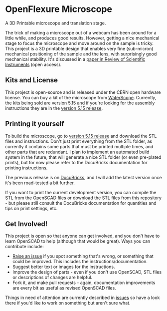 # OpenFlexure Microscope
A 3D Printable microscope and translation stage. 

The trick of making a microscope out of a webcam has been around for a little while, and produces good results.  However, getting a nice mechanical stage to focus the microscope and move around on the sample is tricky.  This project is a 3D printable design that enables very fine (sub-micron) mechanical positioning of the sample and the lens, with surprisingly good mechanical stability.  It's discussed in a [paper in Review of Scientific Instruments](http://dx.doi.org/10.1063/1.4941068) (open access).

## Kits and License
This project is open-source and is released under the CERN open hardware license.  You can buy a kit of the microscope from [WaterScope](http://www.waterscope.org/).  Currently, the kits being sold are version 5.15 and if you're looking for the assembly instructions they are in the [version 5.15 release](https://github.com/rwb27/openflexure_microscope/releases/tag/v5.15.1-rc0).

## Printing it yourself
To build the microscope, go to [version 5.15 release](https://github.com/rwb27/openflexure_microscope/releases/tag/v5.15.1-rc0) and
download the STL files and instructions.  Don't just print everything from the STL folder,
as currently it contains some parts that must be printed multiple times, and other parts
that are redundant.  I plan to implement an automated build system in the future, that will
generate a nice STL folder (or even pre-plated prints), but for now please refer to 
the DocuBricks documentation for printing instructions.

The previous release is on [DocuBricks](http://docubricks.com/projects/openflexure-microscope), and I will add the latest version once it's been road-tested a bit further. 

If you want to print the current development version, you can compile the STL from the 
OpenSCAD files or download the STL files from this repository - but please still consult the DocuBricks
documentation for quantities and tips on print settings, etc.

## Get Involved!
This project is open so that anyone can get involved, and you don't have to learn OpenSCAD to help (although that would be great).  Ways you can contribute include:

* [Raise an issue](https://github.com/rwb27/openflexure_microscope/issues) if you spot something that's wrong, or something that could be improved.  This includes the instructions/documentation.
* Suggest better text or images for the instructions.
* Improve the design of parts - even if you don't use OpenSCAD, STL files or descriptions of changes are helpful.
* Fork it, and make pull requests - again, documentation improvements are every bit as useful as revised OpenSCAD files.

Things in need of attention are currently described in [issues](https://github.com/rwb27/openflexure_microscope/issues) so have a look there if you'd like to work on something but aren't sure what.
